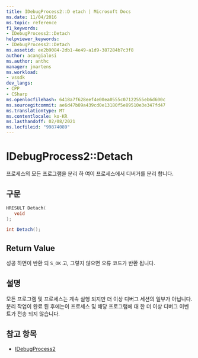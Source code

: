 ```yaml
---
title: IDebugProcess2::D etach | Microsoft Docs
ms.date: 11/04/2016
ms.topic: reference
f1_keywords:
- IDebugProcess2::Detach
helpviewer_keywords:
- IDebugProcess2::Detach
ms.assetid: ee2b9084-2db1-4e49-a1d9-387284b7c3f8
author: acangialosi
ms.author: anthc
manager: jmartens
ms.workload:
- vssdk
dev_langs:
- CPP
- CSharp
ms.openlocfilehash: 6418a7f628eef4e00ea0555c07122555eb6d600c
ms.sourcegitcommit: ae6d47b09a439cd0e13180f5e89510e3e347fd47
ms.translationtype: MT
ms.contentlocale: ko-KR
ms.lasthandoff: 02/08/2021
ms.locfileid: "99874089"
---
```

# <a name="idebugprocess2detach"></a>IDebugProcess2::Detach
프로세스의 모든 프로그램을 분리 하 여이 프로세스에서 디버거를 분리 합니다.

## <a name="syntax"></a>구문

```cpp
HRESULT Detach( 
   void 
);
```

```csharp
int Detach();
```

## <a name="return-value"></a>Return Value
 성공 하면이 반환 되 `S_OK` 고, 그렇지 않으면 오류 코드가 반환 됩니다.

## <a name="remarks"></a>설명
 모든 프로그램 및 프로세스는 계속 실행 되지만 더 이상 디버그 세션의 일부가 아닙니다. 분리 작업이 완료 된 후에는이 프로세스 및 해당 프로그램에 대 한 더 이상 디버그 이벤트가 전송 되지 않습니다.

## <a name="see-also"></a>참고 항목
- [IDebugProcess2](../../../extensibility/debugger/reference/idebugprocess2.md)
